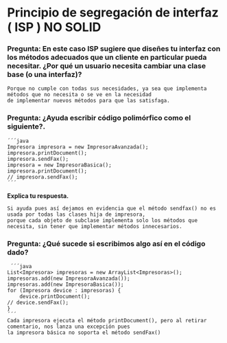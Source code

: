 
# Principio de segregación de interfaz ( ISP ) NO SOLID
  ### Pregunta: En este caso ISP sugiere que diseñes tu interfaz con los métodos adecuados que un cliente en particular pueda necesitar. ¿Por qué un usuario necesita cambiar una clase base (o una interfaz)?

    Porque no cumple con todas sus necesidades, ya sea que implementa métodos que no necesita o se ve en la necesidad
    de implementar nuevos métodos para que las satisfaga.


  ### Pregunta: ¿Ayuda escribir código polimórfico como el siguiente?.
    ´´´java
    Impresora impresora = new ImpresoraAvanzada();
    impresora.printDocument();
    impresora.sendFax();
    impresora = new ImpresoraBasica();
    impresora.printDocument();
    // impresora.sendFax();
    ´´´
   **Explica tu respuesta.**
    
    Si ayuda pues así dejamos en evidencia que el método sendfax() no es usada por todas las clases hija de impresora,
    porque cada objeto de subclase implementa solo los métodos que necesita, sin tener que implementar métodos innecesarios.

   ### Pregunta: ¿Qué sucede si escribimos algo así en el código dado?
     ´´´java
    List<Impresora> impresoras = new ArrayList<Impresoras>();
    impresoras.add(new ImpresoraAvanzada());
    impresoras.add(new ImpresoraBasica());
    for (Impresora device : impresoras) {
        device.printDocument();
    // device.sendFax();
    }
    ´´´
    Cada impresora ejecuta el método printDocument(), pero al retirar comentario, nos lanza una excepción pues
    la impresora básica no soporta el método sendFax()
